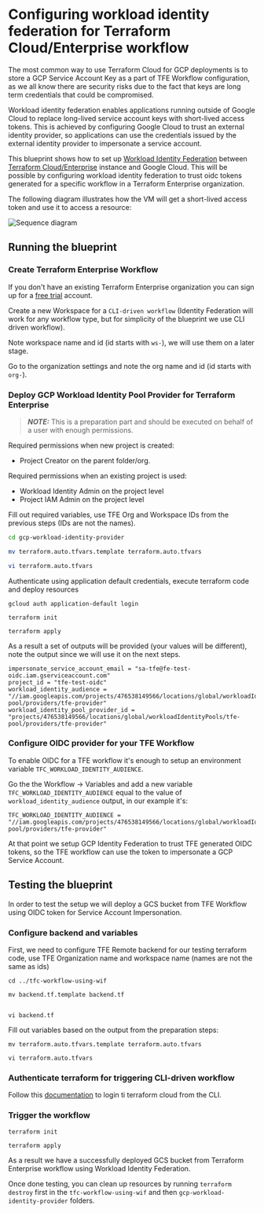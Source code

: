 # Configuring workload identity federation for Terraform Cloud/Enterprise workflow

The most common way to use Terraform Cloud for GCP deployments is to store a GCP Service Account Key as a part of TFE Workflow configuration, as we all know there are security risks due to the fact that keys are long term credentials that could be compromised.

Workload identity federation enables applications running outside of Google Cloud to replace long-lived service account keys with short-lived access tokens. This is achieved by configuring Google Cloud to trust an external identity provider, so applications can use the credentials issued by the external identity provider to impersonate a service account.

This blueprint shows how to set up [Workload Identity Federation](https://cloud.google.com/iam/docs/workload-identity-federation) between [Terraform Cloud/Enterprise](https://developer.hashicorp.com/terraform/enterprise) instance and Google Cloud. This will be possible by configuring workload identity federation to trust oidc tokens generated for a specific workflow in a Terraform Enterprise organization.

The following diagram illustrates how the VM will get a short-lived access token and use it to access a resource:

 ![Sequence diagram](diagram.png)

## Running the blueprint

### Create Terraform Enterprise Workflow
If you don't have an existing Terraform Enterprise organization you can sign up for a [free trial](https://app.terraform.io/public/signup/account) account. 

Create a new Workspace for a `CLI-driven workflow` (Identity Federation will work for any workflow type, but for simplicity of the blueprint we use CLI driven workflow). 

Note workspace name and id (id starts with `ws-`), we will use them on a later stage.

Go to the organization settings and note the org name and id (id starts with `org-`).

### Deploy GCP Workload Identity Pool Provider for Terraform Enterprise

> **_NOTE:_**  This is a preparation part and should be executed on behalf of a user with enough permissions. 

Required permissions when new project is created:
 - Project Creator on the parent folder/org.
 
 Required permissions when an existing project is used:
 - Workload Identity Admin on the project level
 - Project IAM Admin on the project level

Fill out required variables, use TFE Org and Workspace IDs from the previous steps (IDs are not the names).
```bash
cd gcp-workload-identity-provider

mv terraform.auto.tfvars.template terraform.auto.tfvars

vi terraform.auto.tfvars
```

Authenticate using application default credentials, execute terraform code and deploy resources
```
gcloud auth application-default login

terraform init

terraform apply
```

As a result a set of outputs will be provided (your values will be different), note the output since we will use it on the next steps.

```
impersonate_service_account_email = "sa-tfe@fe-test-oidc.iam.gserviceaccount.com"
project_id = "tfe-test-oidc"
workload_identity_audience = "//iam.googleapis.com/projects/476538149566/locations/global/workloadIdentityPools/tfe-pool/providers/tfe-provider"
workload_identity_pool_provider_id = "projects/476538149566/locations/global/workloadIdentityPools/tfe-pool/providers/tfe-provider"
```

### Configure OIDC provider for your TFE Workflow

To enable OIDC for a TFE workflow it's enough to setup an environment variable `TFC_WORKLOAD_IDENTITY_AUDIENCE`. 

Go the the Workflow -> Variables and add a new variable `TFC_WORKLOAD_IDENTITY_AUDIENCE` equal to the value of `workload_identity_audience` output, in our example it's:

```
TFC_WORKLOAD_IDENTITY_AUDIENCE = "//iam.googleapis.com/projects/476538149566/locations/global/workloadIdentityPools/tfe-pool/providers/tfe-provider"
```

At that point we setup GCP Identity Federation to trust TFE generated OIDC tokens, so the TFE workflow can use the token to impersonate a GCP Service Account. 

## Testing the blueprint

In order to test the setup we will deploy a GCS bucket from TFE Workflow using OIDC token for Service Account Impersonation.

### Configure backend and variables

First, we need to configure TFE Remote backend for our testing terraform code, use TFE Organization name and workspace name (names are not the same as ids)

```
cd ../tfc-workflow-using-wif

mv backend.tf.template backend.tf


vi backend.tf

```

Fill out variables based on the output from the preparation steps:

```
mv terraform.auto.tfvars.template terraform.auto.tfvars

vi terraform.auto.tfvars

```

### Authenticate terraform for triggering CLI-driven workflow

Follow this [documentation](https://learn.hashicorp.com/tutorials/terraform/cloud-login) to login ti terraform cloud from the CLI.

### Trigger the workflow

```
terraform init

terraform apply
```

As a result we have a successfully deployed GCS bucket from Terraform Enterprise workflow using Workload Identity Federation.

Once done testing, you can clean up resources by running `terraform destroy` first in the `tfc-workflow-using-wif` and then `gcp-workload-identity-provider` folders. 

